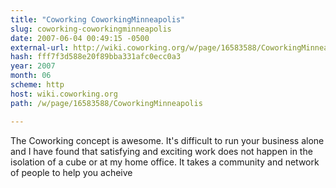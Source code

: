 ```yaml
---
title: "Coworking CoworkingMinneapolis"
slug: coworking-coworkingminneapolis
date: 2007-06-04 00:49:15 -0500
external-url: http://wiki.coworking.org/w/page/16583588/CoworkingMinneapolis
hash: fff7f3d588e20f89bba331afc0ecc0a3
year: 2007
month: 06
scheme: http
host: wiki.coworking.org
path: /w/page/16583588/CoworkingMinneapolis

---
```


The Coworking concept is awesome. It's difficult to run your business alone and I have found that satisfying and exciting work does not happen in the isolation of a cube or at my home office. It takes a community and network of people to help you acheive

